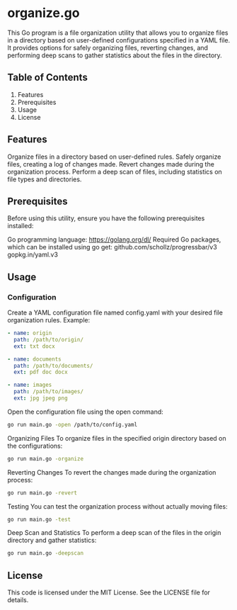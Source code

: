 # organize.go

This Go program is a file organization utility that allows you to organize files in a directory based on user-defined configurations specified in a YAML file. It provides options for safely organizing files, reverting changes, and performing deep scans to gather statistics about the files in the directory.

## Table of Contents

1. Features
2. Prerequisites
3. Usage
4. License

## Features

Organize files in a directory based on user-defined rules.
Safely organize files, creating a log of changes made.
Revert changes made during the organization process.
Perform a deep scan of files, including statistics on file types and directories.

## Prerequisites
Before using this utility, ensure you have the following prerequisites installed:

Go programming language: https://golang.org/dl/
Required Go packages, which can be installed using go get:
github.com/schollz/progressbar/v3
gopkg.in/yaml.v3

## Usage
### Configuration
Create a YAML configuration file named config.yaml with your desired file organization rules. Example:
```yaml
- name: origin
  path: /path/to/origin/
  ext: txt docx

- name: documents
  path: /path/to/documents/
  ext: pdf doc docx

- name: images
  path: /path/to/images/
  ext: jpg jpeg png
```
Open the configuration file using the open command:
```sh
go run main.go -open /path/to/config.yaml
```
Organizing Files
To organize files in the specified origin directory based on the configurations:
```sh
go run main.go -organize
```
Reverting Changes
To revert the changes made during the organization process:
```sh
go run main.go -revert
```
Testing
You can test the organization process without actually moving files:
```sh
go run main.go -test
```

Deep Scan and Statistics
To perform a deep scan of the files in the origin directory and gather statistics:
```sh
go run main.go -deepscan
```
## License
This code is licensed under the MIT License. See the LICENSE file for details.
